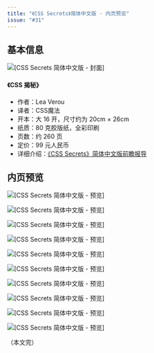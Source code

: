 ```yaml
---
title: "《CSS Secrets》简体中文版 · 内页预览"
issue: "#31"
---
```


## 基本信息

![[CSS Secrets 简体中文版 - 封面]](https://cloud.githubusercontent.com/assets/1231359/14773652/5bf7c006-0adf-11e6-8712-70be89b3b97d.jpg)

#### 《CSS 揭秘》

* 作者：Lea Verou
* 译者：CSS魔法
* 开本：大 16 开，尺寸约为 20cm × 26cm
* 纸质：80 克胶版纸，全彩印刷
* 页数：约 260 页
* 定价：99 元人民币
* 详细介绍：[《CSS Secrets》简体中文版前瞻报导](http://mp.weixin.qq.com/s?__biz=MzIyMjE0ODQ0OQ==&mid=403508284&idx=1&sn=9d81ceb464ed38974ea5e08e26d9475a#rd)

## 内页预览

![[CSS Secrets 简体中文版 - 预览]](https://cloud.githubusercontent.com/assets/1231359/14773972/2fd74902-0ae3-11e6-8679-c39bade84867.png)

![[CSS Secrets 简体中文版 - 预览]](https://cloud.githubusercontent.com/assets/1231359/14773973/2fd850d6-0ae3-11e6-8e7e-f76818c98ab2.png)

![[CSS Secrets 简体中文版 - 预览]](https://cloud.githubusercontent.com/assets/1231359/14773974/2fd8ac5c-0ae3-11e6-9436-9f7c08a548c9.png)

![[CSS Secrets 简体中文版 - 预览]](https://cloud.githubusercontent.com/assets/1231359/14773975/2fdb2ea0-0ae3-11e6-8bb1-7a2d560104c1.png)

![[CSS Secrets 简体中文版 - 预览]](https://cloud.githubusercontent.com/assets/1231359/14773995/5dffe9ba-0ae3-11e6-8ff4-8575b2e06db7.png)

![[CSS Secrets 简体中文版 - 预览]](https://cloud.githubusercontent.com/assets/1231359/14773994/5dff276e-0ae3-11e6-8205-3f95527837e8.png)

![[CSS Secrets 简体中文版 - 预览]](https://cloud.githubusercontent.com/assets/1231359/14773996/5e0e8b3c-0ae3-11e6-81d0-939cf2784403.png)

![[CSS Secrets 简体中文版 - 预览]](https://cloud.githubusercontent.com/assets/1231359/14774504/52ea3be2-0ae9-11e6-822a-4d6eeadc9ad7.png)

![[CSS Secrets 简体中文版 - 预览]](https://cloud.githubusercontent.com/assets/1231359/14774505/53181576-0ae9-11e6-8c1a-610b4492108f.png)

![[CSS Secrets 简体中文版 - 预览]](https://cloud.githubusercontent.com/assets/1231359/14774506/5373c1dc-0ae9-11e6-9fea-10fa6bec0b3b.png)

（本文完）
